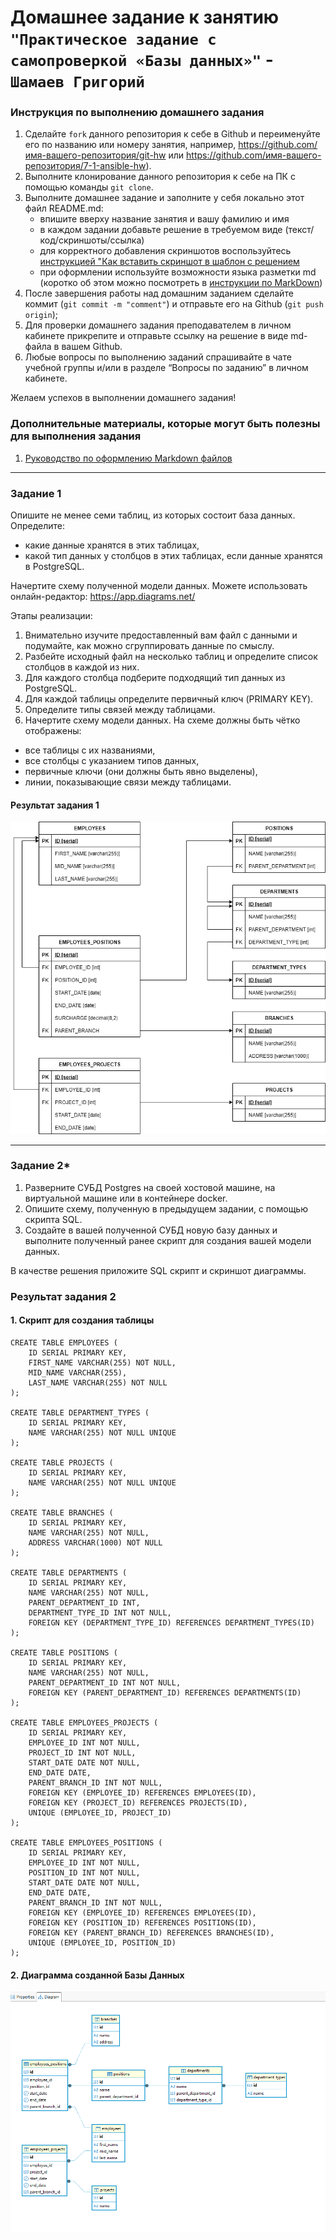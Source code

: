 # Домашнее задание к занятию `"Практическое задание с самопроверкой «Базы данных»"` - `Шамаев Григорий`


### Инструкция по выполнению домашнего задания

   1. Сделайте `fork` данного репозитория к себе в Github и переименуйте его по названию или номеру занятия, например, https://github.com/имя-вашего-репозитория/git-hw или  https://github.com/имя-вашего-репозитория/7-1-ansible-hw).
   2. Выполните клонирование данного репозитория к себе на ПК с помощью команды `git clone`.
   3. Выполните домашнее задание и заполните у себя локально этот файл README.md:
      - впишите вверху название занятия и вашу фамилию и имя
      - в каждом задании добавьте решение в требуемом виде (текст/код/скриншоты/ссылка)
      - для корректного добавления скриншотов воспользуйтесь [инструкцией "Как вставить скриншот в шаблон с решением](https://github.com/netology-code/sys-pattern-homework/blob/main/screen-instruction.md)
      - при оформлении используйте возможности языка разметки md (коротко об этом можно посмотреть в [инструкции  по MarkDown](https://github.com/netology-code/sys-pattern-homework/blob/main/md-instruction.md))
   4. После завершения работы над домашним заданием сделайте коммит (`git commit -m "comment"`) и отправьте его на Github (`git push origin`);
   5. Для проверки домашнего задания преподавателем в личном кабинете прикрепите и отправьте ссылку на решение в виде md-файла в вашем Github.
   6. Любые вопросы по выполнению заданий спрашивайте в чате учебной группы и/или в разделе “Вопросы по заданию” в личном кабинете.
   
Желаем успехов в выполнении домашнего задания!
   
### Дополнительные материалы, которые могут быть полезны для выполнения задания

1. [Руководство по оформлению Markdown файлов](https://gist.github.com/Jekins/2bf2d0638163f1294637#Code)

---

### Задание 1

Опишите не менее семи таблиц, из которых состоит база данных. Определите:

- какие данные хранятся в этих таблицах,
- какой тип данных у столбцов в этих таблицах, если данные хранятся в PostgreSQL.

Начертите схему полученной модели данных. Можете использовать онлайн-редактор: https://app.diagrams.net/

Этапы реализации:
1.	Внимательно изучите предоставленный вам файл с данными и подумайте, как можно сгруппировать данные по смыслу.
2.	Разбейте исходный файл на несколько таблиц и определите список столбцов в каждой из них. 
3.	Для каждого столбца подберите подходящий тип данных из PostgreSQL. 
4.	Для каждой таблицы определите первичный ключ (PRIMARY KEY).
5.	Определите типы связей между таблицами. 
6.	Начертите схему модели данных.
На схеме должны быть чётко отображены:
   - все таблицы с их названиями,
   - все столбцы  с указанием типов данных,
   - первичные ключи (они должны быть явно выделены),
   - линии, показывающие связи между таблицами.

#### Результат задания 1

![Схема Базы Данных](DB_DIAGRAM.png)

---

### Задание 2*

1. Разверните СУБД Postgres на своей хостовой машине, на виртуальной машине или в контейнере docker.
2. Опишите схему, полученную в предыдущем задании, с помощью скрипта SQL.
3. Создайте в вашей полученной СУБД новую базу данных и выполните полученный ранее скрипт для создания вашей модели данных.

В качестве решения приложите SQL скрипт и скриншот диаграммы.


### Результат задания 2
#### 1. Скрипт для создания таблицы

```
CREATE TABLE EMPLOYEES (
    ID SERIAL PRIMARY KEY,
    FIRST_NAME VARCHAR(255) NOT NULL,
    MID_NAME VARCHAR(255),
    LAST_NAME VARCHAR(255) NOT NULL
);

CREATE TABLE DEPARTMENT_TYPES (
    ID SERIAL PRIMARY KEY,
    NAME VARCHAR(255) NOT NULL UNIQUE
);

CREATE TABLE PROJECTS (  
    ID SERIAL PRIMARY KEY,
    NAME VARCHAR(255) NOT NULL UNIQUE
);

CREATE TABLE BRANCHES (
    ID SERIAL PRIMARY KEY,
    NAME VARCHAR(255) NOT NULL,
    ADDRESS VARCHAR(1000) NOT NULL 
);

CREATE TABLE DEPARTMENTS (
    ID SERIAL PRIMARY KEY,
    NAME VARCHAR(255) NOT NULL,
    PARENT_DEPARTMENT_ID INT,
    DEPARTMENT_TYPE_ID INT NOT NULL,
    FOREIGN KEY (DEPARTMENT_TYPE_ID) REFERENCES DEPARTMENT_TYPES(ID) 
);

CREATE TABLE POSITIONS (
    ID SERIAL PRIMARY KEY,
    NAME VARCHAR(255) NOT NULL,
    PARENT_DEPARTMENT_ID INT NOT NULL,
    FOREIGN KEY (PARENT_DEPARTMENT_ID) REFERENCES DEPARTMENTS(ID)  
);

CREATE TABLE EMPLOYEES_PROJECTS (
    ID SERIAL PRIMARY KEY,
    EMPLOYEE_ID INT NOT NULL,
    PROJECT_ID INT NOT NULL,
    START_DATE DATE NOT NULL,
    END_DATE DATE,
    PARENT_BRANCH_ID INT NOT NULL,  
    FOREIGN KEY (EMPLOYEE_ID) REFERENCES EMPLOYEES(ID),
    FOREIGN KEY (PROJECT_ID) REFERENCES PROJECTS(ID),
    UNIQUE (EMPLOYEE_ID, PROJECT_ID)
);

CREATE TABLE EMPLOYEES_POSITIONS (
    ID SERIAL PRIMARY KEY,
    EMPLOYEE_ID INT NOT NULL,
    POSITION_ID INT NOT NULL,
    START_DATE DATE NOT NULL,
    END_DATE DATE,
    PARENT_BRANCH_ID INT NOT NULL, 
    FOREIGN KEY (EMPLOYEE_ID) REFERENCES EMPLOYEES(ID),
    FOREIGN KEY (POSITION_ID) REFERENCES POSITIONS(ID),
    FOREIGN KEY (PARENT_BRANCH_ID) REFERENCES BRANCHES(ID),
    UNIQUE (EMPLOYEE_ID, POSITION_ID)
);
```
#### 2. Диаграмма созданной Базы Данных  

![Диаграмма созданной Базы Данных](image.png)